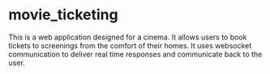# movie_ticketing
This is a web application designed for a cinema. It allows users to book tickets to screenings from the comfort of their homes. 
It uses websocket communication to deliver real time responses and communicate back to the user.
